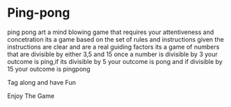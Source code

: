 # Ping-pong
ping pong art a mind blowing game that requires your attentiveness and concetration
its a game based on the set of rules and instructions given 
the instructions are clear and are a real guiding factors
its a game of numbers that are divisible by either 3,5 and 15
once a number is divisible by 3 your outcome is ping,if its divisible by 5 your outcome is pong and if divisible by 15 your outcome is pingpong

Tag along and have Fun 

Enjoy The Game
